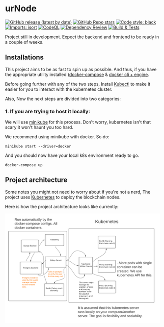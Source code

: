 # urNode

[![GitHub release (latest by date)](https://img.shields.io/github/v/release/argusOSS/urNode)](https://github.com/argusOSS/urNode/releases)
[![GitHub Repo stars](https://img.shields.io/github/stars/argusOSS/urNode?style=social)](https://github.com/argusOSS/urNode/stargazers)
[![Code style: black](https://img.shields.io/badge/code%20style-black-000000.svg)](https://github.com/psf/black)
[![Imports: isort](https://img.shields.io/badge/%20imports-isort-%231674b1?style=flat&labelColor=ef8336)](https://pycqa.github.io/isort/)
[![CodeQL](https://github.com/argusOSS/urNode/actions/workflows/codeql-analysis.yml/badge.svg)](https://github.com/argusOSS/urNode/actions/workflows/codeql-analysis.yml)
[![Dependency Review](https://github.com/argusOSS/urNode/actions/workflows/dependency_review.yml/badge.svg)](https://github.com/argusOSS/urNode/actions/workflows/dependency_review.yml)
[![Build & Tests](https://github.com/argusOSS/urNode/workflows/Build%20&%20Tests/badge.svg)](https://github.com/argusOSS/urNode/actions)

Project still in development. Expect the backend and frontend to be ready in a couple of weeks.

## Installations

This project aims to be as fast to spin up as possible. And thus, if you have the appropriate utility installed (<a href="https://docs.docker.com/compose/install/">docker-compose</a> & <a href="https://docs.docker.com/engine/install/">docker cli + engine</a>.

Before going further with any of the two steps, Install <a href="https://kubernetes.io/docs/tasks/tools/">Kubectl</a> to make it easier for you to interact with the kubernetes cluster.

Also, Now the next steps are divided into two categories:

### 1. If you are trying to host it locally:
We will use <a href="https://minikube.sigs.k8s.io/docs/start/">minikube</a> for this process. Don't worry, kubernetes isn't that scary it won't haunt you too hard.

We recommend using minikube with docker. So do:

```
minikube start --driver=docker
```

And you should now have your local k8s environment ready to go.

```
docker-compose up
```

## Project architecture

Some notes you might not need to worry about if you're not a nerd, The project uses <a href="https://kubernetes.io/">Kubernetes</a> to deploy the blockchain nodes. 

Here is how the project architecture looks like currently:

<img src="docs/_static/architecture_.png">


